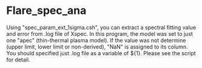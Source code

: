 # Flare_spec_ana

Using "spec_param_ext_1sigma.csh", you can extract a spectral fitting value and error from .log file of Xspec.
In this program, the model was set to just one "apec" (thin-thermal plasma model).
If the value was not determine (upper limit, lower limit or non-derived), "NaN" is assigned to its column.
You should specified just .log file as a variable of ${1}.
Please see the script for detail.
